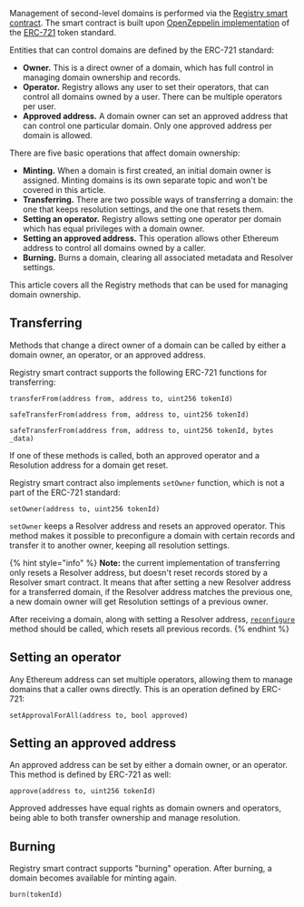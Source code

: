 Management of second-level domains is performed via the [Registry smart contract](https://github.com/unstoppabledomains/dot-crypto/blob/master/contracts/Registry.sol). The smart contract is built upon [OpenZeppelin implementation](https://docs.openzeppelin.com/contracts/2.x/api/token/erc721#ERC721Burnable) of the [ERC-721](https://github.com/ethereum/EIPs/blob/master/EIPS/eip-721.md) token standard.

Entities that can control domains are defined by the ERC-721 standard:

* **Owner.** This is a direct owner of a domain, which has full control in managing domain ownership and records.
* **Operator.** Registry allows any user to set their operators, that can control all domains owned by a user. There can be multiple operators per user.
* **Approved address.** A domain owner can set an approved address that can control one particular domain. Only one approved address per domain is allowed.

There are five basic operations that affect domain ownership:

* **Minting.** When a domain is first created, an initial domain owner is assigned. Minting domains is its own separate topic and won't be covered in this article.
* **Transferring.** There are two possible ways of transferring a domain: the one that keeps resolution settings, and the one that resets them.
* **Setting an operator.** Registry allows setting one operator per domain which has equal privileges with a domain owner.
* **Setting an approved address.** This operation allows other Ethereum address to control all domains owned by a caller.
* **Burning.** Burns a domain, clearing all associated metadata and Resolver settings.

This article covers all the Registry methods that can be used for managing domain ownership.

## Transferring

Methods that change a direct owner of a domain can be called by either a domain owner, an operator, or an approved address.

Registry smart contract supports the following ERC-721 functions for transferring:

```sol
transferFrom(address from, address to, uint256 tokenId)

safeTransferFrom(address from, address to, uint256 tokenId)

safeTransferFrom(address from, address to, uint256 tokenId, bytes _data)
```

If one of these methods is called, both an approved operator and a Resolution address for a domain get reset.

Registry smart contract also implements `setOwner` function, which is not a part of the ERC-721 standard:

```sol
setOwner(address to, uint256 tokenId)
```

`setOwner` keeps a Resolver address and resets an approved operator. This method makes it possible to preconfigure a domain with certain records and transfer it to another owner, keeping all resolution settings.

{% hint style="info" %}
**Note:** the current implementation of transferring only resets a Resolver address, but doesn't reset records stored by a Resolver smart contract. It means that after setting a new Resolver address for a transferred domain, if the Resolver address matches the previous one, a new domain owner will get Resolution settings of a previous owner.

After receiving a domain, along with setting a Resolver address, [`reconfigure`](https://github.com/unstoppabledomains/dot-crypto/blob/master/contracts/Resolver.sol) method should be called, which resets all previous records.
{% endhint %}

## Setting an operator

Any Ethereum address can set multiple operators, allowing them to manage domains that a caller owns directly. This is an operation defined by ERC-721:

```sol
setApprovalForAll(address to, bool approved)
```

## Setting an approved address

An approved address can be set by either a domain owner, or an operator. This method is defined by ERC-721 as well:

```sol
approve(address to, uint256 tokenId)
```

Approved addresses have equal rights as domain owners and operators, being able to both transfer ownership and manage resolution.

## Burning

Registry smart contract supports "burning" operation. After burning, a domain becomes available for minting again.

```sol
burn(tokenId)
```
